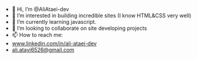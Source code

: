 - 👋 Hi, I’m @AliAtaei-dev
- 👀 I’m interested in building incredible sites (I know HTML&CSS very well)
- 🌱 I’m currently learning javascript.
- 💞️ I’m looking to collaborate on site developing projects
- 📫 How to reach me:
- www.linkedin.com/in/ali-ataei-dev
- ali.atayi6526@gmail.com
<!---
AliAtaei-dev/AliAtaei-dev is a ✨ special ✨ repository because its `README.md` (this file) appears on your GitHub profile.
You can click the Preview link to take a look at your changes.
--->
